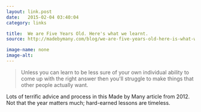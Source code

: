 ```yaml
---
layout: link.post
date:   2015-02-04 03:40:04
category: links

title:  We are Five Years Old. Here's what we learnt.
source: http://madebymany.com/blog/we-are-five-years-old-here-is-what-we-learnt

image-name: none 
image-alt:
---
```



> Unless you can learn to be less sure of your own individual ability to come up with the right answer then you'll struggle to make things that other people actually want.

Lots of terrific advice and process in this Made by Many article from 2012. Not that the year matters much; hard-earned lessons are timeless.
